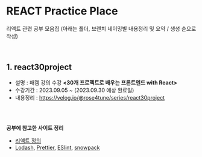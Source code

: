 # REACT Practice Place
리액트 관련 공부 모음집 (아래는 폴더, 브랜치 네이밍별 내용정리 및 요약 / 생성 순으로 작성)

<br>

## 1. react30project
- 설명 : 패캠 강의 수강 **<30개 프로젝트로 배우는 프론트엔드 with React>**
- 수강기간 : 2023.09.05 ~ (2023.09.30 예상 완료일)
- 내용정리 : https://velog.io/@rose4tune/series/react30project

<br>

## 

**공부에 참고한 사이트 정리**
  * [리액트 정의](https://medium.com/wasd/%EA%B8%B0%EC%B4%88%EB%B6%80%ED%84%B0-%EB%B0%B0%EC%9A%B0%EB%8A%94-react-js-1531b18f7bb2)
  * [Lodash](https://lodash.com/), [Prettier](https://prettier.io/), [ESlint](https://eslint.org/), [snowpack](https://www.snowpack.dev/tutorials/quick-start)
